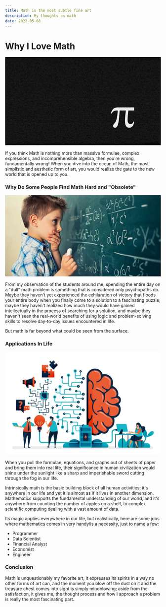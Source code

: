 ```yaml
---
title: Math is the most subtle fine art
description: My thoughts on math
date: 2022-05-08
---
```


# Why I Love Math

![](https://raw.githubusercontent.com/timthedev07/my-website/dev/assets/math-pi.jpg)

If you think Math is nothing more than massive formulae, complex expressions, and incomprehensible algebra, then you're wrong, fundamentally wrong! When you dive into the ocean of Math, the most simplistic and aesthetic form of art, you would realize the gate to the new world that is opened up to you.

### Why Do Some People Find Math Hard and "Obsolete"

![](https://raw.githubusercontent.com/timthedev07/my-website/dev/assets/sad-kid-math.jpg)

From my observation of the students around me, spending the entire day on a "dull" math problem is something that is considered only psychopaths do. Maybe they haven't yet experienced the exhilaration of victory that floods your entire body when you finally come to a solution to a fascinating puzzle; maybe they haven't realized how much they would have gained intellectually in the process of searching for a solution, and maybe they haven't seen the real-world benefits of using logic and problem-solving skills to resolve day-to-day issues encountered in life.

But math is far beyond what could be seen from the surface.

### Applications In Life

![](https://raw.githubusercontent.com/timthedev07/my-website/dev/assets/math-applications.jpg)

When you pull the formulae, equations, and graphs out of sheets of paper and bring them into real life, their significance in human civilization would shine under the sunlight like a sharp and imperishable sword cutting through the fog in our life.

Intrinsically math is the basic building block of all human activities; it's anywhere in our life and yet it is almost as if it lives in another dimension. Mathematics supports the fundamental understanding of our world, and it's anywhere from counting the number of apples on a shelf, to complex scientific computing dealing with a vast amount of data.

Its magic applies everywhere in our life, but realistically, here are some jobs where mathematics comes in very handy/is a necessity, just to name a few:

- Programmer
- Data Scientist
- Financial Analyst
- Economist
- Engineer

### Conclusion

Math is unquestionably my favorite art, it expresses its spirits in a way no other forms of art can, and the moment you blow off the dust on it and the treasure chest comes into sight is simply mindblowing; aside from the satisfaction, it gives me, the thought process and how I approach a problem is really the most fascinating part.
